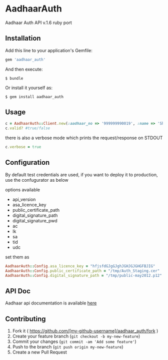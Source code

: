 # AadhaarAuth

Aadhaar Auth API v.1.6 ruby port

## Installation

Add this line to your application's Gemfile:

```ruby
gem 'aadhaar_auth'
```

And then execute:

    $ bundle

Or install it yourself as:

    $ gem install aadhaar_auth

## Usage
```ruby
c = AadhaarAuth::Client.new(:aadhaar_no => '999999990019', :name => 'Shivshankar Choudhury')
c.valid? #true/false
```
there is also a verbose mode which prints the request/response on STDOUT
```ruby
c.verbose = true
```
## Configuration

By default test credentials are used, if you want to deploy it to production, use the confugurator as below

options available
* api_version
* asa_licence_key
* public_certificate_path
* digital_signature_path
* digital_signature_pwd
* ac
* lk
* sa
* tid
* udc

set them as
```ruby
AadhaarAuth::Config.asa_licence_key = "hfjsfdGJgGJghJGHJGJGHGFBJIG"
AadhaarAuth::Config.public_certificate_path = "/tmp/Auth_Staging.cer"
AadhaarAuth::Config.digital_signature_path = "/tmp/public-may2012.p12"
```

## API Doc
Aadhaar api documentation is available [here](https://developer.uidai.gov.in/site/book/export/html/18)

## Contributing

1. Fork it ( https://github.com/[my-github-username]/aadhaar_auth/fork )
2. Create your feature branch (`git checkout -b my-new-feature`)
3. Commit your changes (`git commit -am 'Add some feature'`)
4. Push to the branch (`git push origin my-new-feature`)
5. Create a new Pull Request
